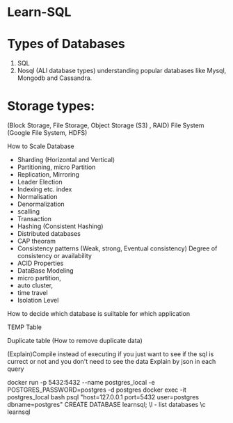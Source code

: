 # Learn-SQL
# Types of Databases
1. SQL
2. Nosql (ALl database types)
understanding popular databases like Mysql, Mongodb and Cassandra.

# Storage types: 
(Block Storage, File Storage, Object Storage (S3) , RAID)
File System 
(Google File System, HDFS)


How to Scale Database
- Sharding (Horizontal and Vertical)
- Partitioning, micro Partition
- Replication, Mirroring
- Leader Election
- Indexing etc. index
- Normalisation
- Denormalization
- scalling
- Transaction
- Hashing (Consistent Hashing)
- Distributed databases
- CAP theoram
- Consistency patterns (Weak, strong, Eventual consistency) Degree of consistency or availability  
- ACID Properties 
- DataBase Modeling
- micro partition, 
- auto cluster, 
- time travel 
- Isolation Level 

How to decide which database is suiltable for which application

TEMP Table

Duplicate table (How to remove duplicate data)

(Explain)Compile instead of executing if you just want to see if the sql is currect or not and you don't need to see the data
Explain by json in each query 

docker run -p 5432:5432 --name postgres_local -e POSTGRES_PASSWORD=postgres -d postgres 
docker exec -it postgres_local bash 
psql "host=127.0.0.1 port=5432 user=postgres dbname=postgres" 
CREATE DATABASE learnsql;
\l - list databases
\c learnsql